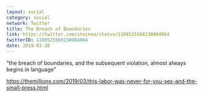 ```yaml
---
layout: social
category: social
network: Twitter
title: The Breach of Boundaries
link: https://twitter.com/steinea/status/1108525568130084864
twitterID: 1108525568130084864
date: 2019-03-20
---
```


"the breach of boundaries, and the subsequent violation, almost always begins in language"

<https://themillions.com/2019/03/this-labor-was-never-for-you-sex-and-the-small-press.html>
